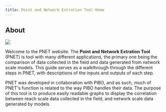 ```yaml
---
title: Point and Network Extration Tool Home
---
```


## About

<img class="float-left" src="{{ site.baseurl }}/assets/images/Black.png">

Welcome to the PNET website. The **Point and Network Extration Tool** (PNET) is tool with many different applications, the primary one being the comparison of data collected in the field and data generated from network scale models. This guide serves as a walkthrough through the different steps in PNET, with descriptions of the inputs and outputs of each step. 

PNET was developed in collaboration with PIBO, and as such, much of PNET's function is related to the way PIBO handles their data. The purpose of this tool is to produce easily readable graphs to display the correlation between reach scale data collected in the field, and network scale data generated by models.



